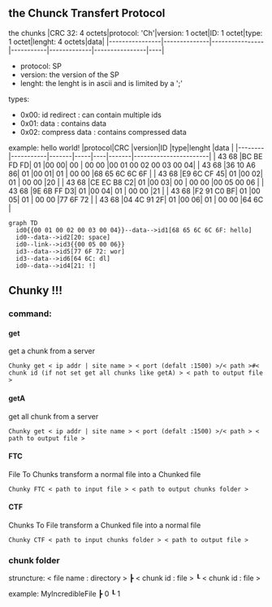 ## the Chunck Transfert Protocol

the chunks
|CRC 32: 4 octets|protocol: 'Ch'|version: 1 octet|ID: 1 octet|type: 1 octet|lenght: 4 octets|data|
|----------------|--------------|----------------|-----------|-------------|----------------|----|

- protocol: SP
- version: the version of the SP
- lenght: the lenght is in ascii and is limited by a ';'

types:
* 0x00: id redirect   : can contain multiple ids
* 0x01: data          : contains data
* 0x02: compress data : contains compressed data

example: hello world!
|protocol|CRC        |version|ID   |type|lenght |data                   |
|--------|-----------|-------|-----|----|-------|-----------------------|
| 43 68  |BC BE FD FD|  01   |00 00| 00 | 00 00 |00 01 00 02 00 03 00 04|
| 43 68  |36 10 A6 86|  01   |00 01| 01 | 00 00 |68 65 6C 6C 6F         |
| 43 68  |E9 6C CF 45|  01   |00 02| 01 | 00 00 |20                     |
| 43 68  |CE EC B8 C2|  01   |00 03| 00 | 00 00 |00 05 00 06            |
| 43 68  |9E 6B FF D3|  01   |00 04| 01 | 00 00 |21                     |
| 43 68  |F2 91 C0 BF|  01   |00 05| 01 | 00 00 |77 6F 72               |
| 43 68  |04 4C 91 2F|  01   |00 06| 01 | 00 00 |64 6C                  |

```mermaid
graph TD
  id0{{00 01 00 02 00 03 00 04}}--data-->id1[68 65 6C 6C 6F: hello]
  id0--data-->id2[20: space]
  id0--link-->id3{{00 05 00 06}}
  id3--data-->id5[77 6F 72: wor]
  id3--data-->id6[64 6C: dl]
  id0--data-->id4[21: !]
```

## Chunky !!!

### command:
#### get
get a chunk from a server
```
Chunky get < ip addr | site name > < port (defalt :1500) >/< path >#< chunk id (if not set get all chunks like getA) > < path to output file >
```

#### getA
get all chunk from a server
```
Chunky get < ip addr | site name > < port (defalt :1500) >/< path > < path to output file >
```

#### FTC
File To Chunks
transform a normal file into a Chunked file
```
Chunky FTC < path to input file > < path to output chunks folder >
```

#### CTF
Chunks To File
transform a Chunked file into a normal file
```
Chunky CTF < path to input chunks folder > < path to output file >
```

### chunk folder
struncture:
< file name : directory >
    ┣ < chunk id : file >
    ┖ < chunk id : file >

example:
MyIncredibleFile
    ┣ 0
    ┖ 1